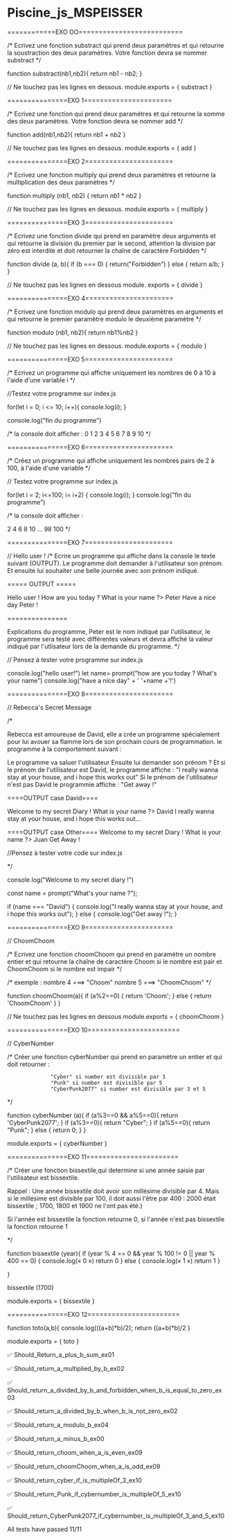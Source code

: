 # Piscine_js_MSPEISSER

============EXO OO==========================

/* Ecrivez une fonction substract qui prend deux paramètres et qui retourne la soustraction des deux paramètres. Votre fonction devra se nommer substract */

function substract(nb1,nb2){
return nb1 - nb2;
}

// Ne touchez pas les lignes en dessous.
module.exports = {
  substract
}

===============EXO 1======================

/* Ecrivez une fonction qui prend deux paramètres et qui retourne la somme des deux paramètres. Votre fonction devra se nommer add */

function add(nb1,nb2){
return nb1 + nb2
}

// Ne touchez pas les lignes en dessous.
module.exports = {
  add
}

===============EXO 2======================

/* Ecrivez une fonction multiply qui prend deux paramètres et retourne la multiplication des deux paramètres */


function multiply (nb1, nb2) {
 return nb1 * nb2
}

// Ne touchez pas les lignes en dessous.
module.exports = {
  multiply
}

===============EXO 3======================

/* Ecrivez une fonction divide qui prend en paramètre deux arguments et qui retourne la division du premier par le second, attention la division par zéro est interdite et doit retourner la chaîne de caractère Forbidden */

function divide (a, b){
  if (b === 0) {
return("Forbidden")
} else {
return a/b;
  }
}

// Ne touchez pas les lignes en dessous
module. exports = {
  divide
}

===============EXO 4======================

/* Ecrivez une fonction modulo qui prend deux paramètres en arguments et qui retourne le premier paramètre modulo le deuxième paramètre */

function modulo (nb1, nb2){
  return nb1%nb2
  }

// Ne touchez pas les lignes en dessous.
module.exports = {
  modulo
}

===============EXO 5======================

/* Ecrivez un programme qui affiche uniquement les nombres de 0 à 10 à l'aide d'une variable i */

//Testez votre programme sur index.js


for(let i = 0; i <= 10; i++){
  console.log(i);
}

console.log("fin du programme")


/* la console doit afficher  :
0
1
2
3
4
5
6
7
8
9
10
*/

===============EXO 6======================

/* Créez un programme qui affiche uniquement les nombres pairs de 2 à 100, à l'aide d'une variable */

// Testez votre programme sur index.js

for(let i = 2; i<=100; i= i+2) {
console.log(i);
}
console.log("fin du programme")



/* la console doit afficher  :

2
4
6
8
10
...
98
100
*/

===============EXO 7======================

// Hello user ! 
/* Ecrire un programme qui affiche dans la console le texte suivant (OUTPUT).
Le programme doit demander à l'utilisateur son prénom. Et ensuite lui souhaiter une belle journée avec son prénom indiqué.

===== OUTPUT =====

Hello user !
How are you today ? What is your name ?> Peter
Have a nice day Peter !

===============

Explications du programme, Peter est le nom indiqué par l'utilisateur, le programme sera testé avec différentes valeurs et devra affiché la valeur indiqué par l'utlisateur lors de la demande du programme.
*/


// Pensez à tester votre programme sur index.js

console.log("hello user!")
let name= prompt("how are you today ? What's your name")
console.log("have a nice day" + ' '+name +'!')

===============EXO 8======================

// Rebecca's Secret Message 

/* 
  
Rebecca est amoureuse de David, elle a crée un programme spécialement pour lui avouer sa flamme lors de son prochain cours de programmation.
le programme à la comportement suivant : 

Le programme va saluer l'utilisateur 
Ensuite lui demander son prénom ?
Et si le prénom de l'utilisateur est David, le programme affiche :
"I really wanna stay at your house, and i hope this works out"
Si le prénom de l'utilisateur n'est pas David le programmie affiche : 
"Get away !"

====OUTPUT case David==== 

Welcome to my secret Diary !
What is your name ?> David
I really wanna stay at your house, and i hope this works out...


====OUTPUT case Other==== 
Welcome to my secret Diary !
What is your name ?> Juan
Get Away !


//Pensez à tester votre code sur index.js

  */


console.log("Welcome to my secret diary !")

const name = prompt("What's your name ?");

if (name === "David") {
  console.log("I really wanna stay at your house, and i hope this works out");
} else {
  console.log("Get away !");
}

===============EXO 9======================

// ChoomChoom

/* Ecrivez une fonction choomChoom qui prend en paramètre un nombre entier et qui retourne la chaîne de caractère Choom si le nombre est pair et ChoomChoom si le nombre est impair */

/* exemple : nombre 4 ===> "Choom"
              nombre 5 ===> "ChoomChoom"    */


function choomChoom(a){
if (a%2==0) {
  return 'Choom';
} else {
  return 'ChoomChoom'
}
}

// Ne touchez pas les lignes en dessous
module.exports = {
  choomChoom
}

===============EXO 10=======================

// CyberNumber

/* Créer une fonction cyberNumber qui prend en paramètre un entier et qui doit retourner : 

                  "Cyber" si number est divisible par 3
                  "Punk" si number est divisible par 5
                  "CyberPunk2077" si number est divisible par 3 et 5

*/


function cyberNumber (a){
  if (a%3==0 && a%5==0){
    return 'CyberPunk2077';
  } if (a%3==0){
    return "Cyber";
  } if (a%5==0){
    return "Punk";
  }
   else {
   return 0;
  }
}

module.exports = {
  cyberNumber
}

===============EXO 11=======================

/* Créer une fonction bissextile,qui determine si une année saisie par l'utilisateur est bissextile.

Rappel : Une année bissextile doit avoir son millésime divisible par 4. Mais si le millésime est divisible par 100, il doit aussi l'être par 400 : 2000 était bissextile ; 1700, 1800 et 1900 ne l'ont pas été.)

Si l'année est bissextile la fonction retourne 0, si l'année n'est pas bissextile la fonction retourne 1

*/

function bissextile (year){
  if (year % 4 == 0 && year % 100 != 0 || year % 400 == 0) {
console.log(« 0 »)
return 0
} else {
console.log(« 1 »)
return 1
}


}

bissextile (1700)


module.exports = {
  bissextile
}

===============EXO 12=======================

function toto(a,b){
  console.log(((a+b)*b)/2);
  return ((a+b)*b)/2
}

module.exports = {
  toto
}






✅  Should_Return_a_plus_b_sum_ex01

✅  Should_return_a_multiplied_by_b_ex02

✅  Should_return_a_divided_by_b_and_forbidden_when_b_is_equal_to_zero_ex03

✅  Should_return_a_divided_by_b_when_b_is_not_zero_ex02

✅  Should_return_a_modulo_b_ex04

✅  Should_return_a_minus_b_ex00

✅  Should_return_choom_when_a_is_even_ex09

✅  Should_return_choomChoom_when_a_is_odd_ex09

✅  Should_return_cyber_if_is_multipleOf_3_ex10

✅  Should_return_Punk_if_cybernumber_is_multipleOf_5_ex10

✅  Should_return_CyberPunk2077_if_cybernumber_is_multipleOf_3_and_5_ex10

  All tests have passed 11/11  

